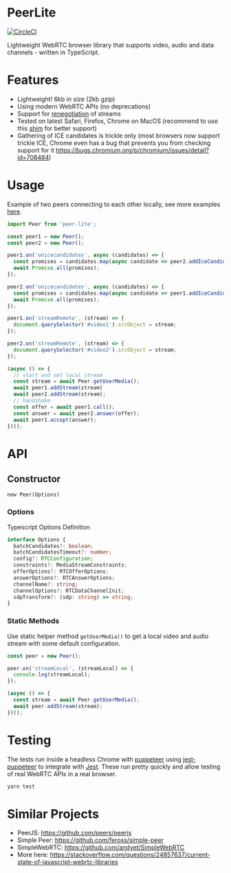 # PeerLite

[![CircleCI](https://circleci.com/gh/skyllo/peer-lite.svg?style=svg&circle-token=cd1df6b2a763871eb9c52ec816a40e0ba0e9beeb)](https://circleci.com/gh/skyllo/peer-lite)

Lightweight WebRTC browser library that supports video, audio and data channels - written in TypeScript.

# Features
* Lightweight! 6kb in size (2kb gzip)
* Using modern WebRTC APIs (no deprecations)
* Support for [renegotiation](https://developer.mozilla.org/en-US/docs/Web/API/RTCPeerConnection/onnegotiationneeded) of streams
* Tested on latest Safari, Firefox, Chrome on MacOS (recommend to use this [shim](https://github.com/webrtc/adapter) for better support)
* Gathering of ICE candidates is trickle only (most browsers now support trickle ICE, Chrome even has a bug that prevents you from checking support for it https://bugs.chromium.org/p/chromium/issues/detail?id=708484)

# Usage
Example of two peers connecting to each other locally, see more examples [here](example).

```javascript
import Peer from 'peer-lite';

const peer1 = new Peer();
const peer2 = new Peer();

peer1.on('onicecandidates', async (candidates) => {
  const promises = candidates.map(async candidate => peer2.addIceCandidate(candidate));
  await Promise.all(promises);
});

peer2.on('onicecandidates', async (candidates) => {
  const promises = candidates.map(async candidate => peer1.addIceCandidate(candidate));
  await Promise.all(promises);
});

peer1.on('streamRemote', (stream) => {
  document.querySelector('#video1').srcObject = stream;
});

peer2.on('streamRemote', (stream) => {
  document.querySelector('#video2').srcObject = stream;
});

(async () => {
  // start and set local stream
  const stream = await Peer.getUserMedia();
  await peer1.addStream(stream)
  await peer2.addStream(stream);
  // handshake
  const offer = await peer1.call();
  const answer = await peer2.answer(offer);
  await peer1.accept(answer);
})();
```

# API
## Constructor
`new Peer(Options)`

### Options
Typescript Options Definition

```typescript
interface Options {
  batchCandidates?: boolean;
  batchCandidatesTimeout?: number;
  config?: RTCConfiguration;
  constraints?: MediaStreamConstraints;
  offerOptions?: RTCOfferOptions;
  answerOptions?: RTCAnswerOptions;
  channelName?: string;
  channelOptions?: RTCDataChannelInit;
  sdpTransform?: (sdp: string) => string;
}
```

### Static Methods
Use static helper method `getUserMedia()` to get a local video and audio stream with some default configuration.

```javascript
const peer = new Peer();

peer.on('streamLocal', (streamLocal) => {
  console.log(streamLocal);
});

(async () => {
  const stream = await Peer.getUserMedia();
  await peer.addStream(stream);
})();
```

# Testing
The tests run inside a headless Chrome with [puppeteer](https://github.com/GoogleChrome/puppeteer)
using [jest-puppeteer](https://github.com/smooth-code/jest-puppeteer) to integrate with [Jest](https://jestjs.io/).
These run pretty quickly and allow testing of real WebRTC APIs in a real browser.

```javascript
yarn test
```

# Similar Projects
* PeerJS: https://github.com/peers/peerjs
* Simple Peer: https://github.com/feross/simple-peer
* SimpleWebRTC: https://github.com/andyet/SimpleWebRTC
* More here: https://stackoverflow.com/questions/24857637/current-state-of-javascript-webrtc-libraries
